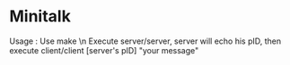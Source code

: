 # Minitalk
Usage :
Use make \n
Execute server/server, server will echo his pID, then execute client/client [server's pID] "your message"